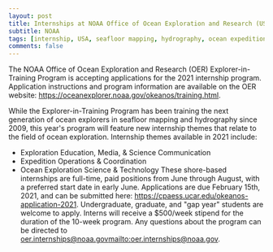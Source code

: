 ```yaml
---
layout: post
title: Internships at NOAA Office of Ocean Exploration and Research (USA)
subtitle: NOAA
tags: [internship, USA, seafloor mapping, hydrography, ocean expeditions]
comments: false
---
```


The NOAA Office of Ocean Exploration and Research (OER) Explorer-in-Training Program is accepting applications for the 2021 internship program. Application instructions and program information are available on the OER website: https://oceanexplorer.noaa.gov/okeanos/training.html.

While the Explorer-in-Training Program has been training the next generation of ocean explorers in seafloor mapping and hydrography since 2009, this year's program will feature new internship themes that relate to the field of ocean exploration. Internship themes available in 2021 include:
*  Exploration Education, Media, & Science Communication
*  Expedition Operations & Coordination
*  Ocean Exploration Science & Technology
These shore-based internships are full-time, paid positions from June through August, with a preferred start date in early June. Applications are due February 15th, 2021, and can be submitted here: https://cpaess.ucar.edu/okeanos-application-2021. Undergraduate, graduate, and "gap year" students are welcome to apply. Interns will receive a $500/week stipend for the duration of the 10-week program. Any questions about the program can be directed to oer.internships@noaa.gov<mailto:oer.internships@noaa.gov>.
